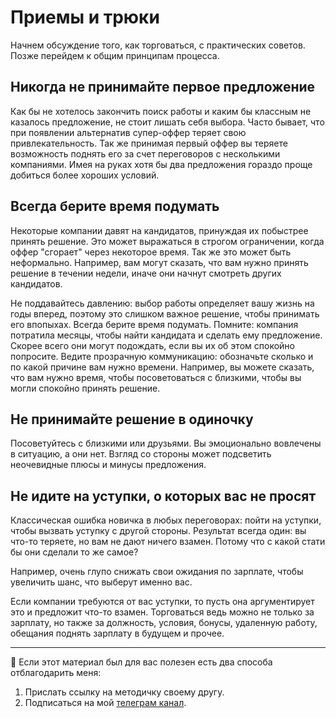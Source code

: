 # Приемы и трюки

Начнем обсуждение того, как торговаться, с практических советов. Позже перейдем к общим принципам процесса.

## Никогда не принимайте первое предложение

Как бы не хотелось закончить поиск работы и каким бы классным не казалось предложение, не стоит лишать себя выбора. Часто бывает, что при появлении альтернатив супер-оффер теряет свою привлекательность. Так же принимая первый оффер вы теряете возможность поднять его за счет переговоров с несколькими компаниями. Имея на руках хотя бы два предложения гораздо проще добиться более хороших условий.

## Всегда берите время подумать

Некоторые компании давят на кандидатов, принуждая их побыстрее принять решение. Это может выражаться в строгом ограничении, когда оффер "сгорает" через некоторое время. Так же это может быть неформально. Например, вам могут сказать, что вам нужно принять решение в течении недели, иначе они начнут смотреть других кандидатов. 

Не поддавайтесь давлению: выбор работы определяет вашу жизнь на годы вперед, поэтому это слишком важное решение, чтобы принимать его впопыхах. Всегда берите время подумать. Помните: компания потратила месяцы, чтобы найти кандидата и сделать ему предложение. Скорее всего они могут подождать, если вы их об этом спокойно попросите. Ведите прозрачную коммуникацию: обозначьте сколько и по какой причине вам нужно времени. Например, вы можете сказать, что вам нужно время, чтобы посоветоваться с близкими, чтобы вы могли спокойно принять решение.

## Не принимайте решение в одиночку

Посоветуйтесь с близкими или друзьями. Вы эмоционально вовлечены в ситуацию, а они нет. Взгляд со стороны может подсветить неочевидные плюсы и минусы предложения.

## Не идите на уступки, о которых вас не просят

Классическая ошибка новичка в любых переговорах: пойти на уступки, чтобы вызвать уступку с другой стороны. Результат всегда один: вы что-то теряете, но вам не дают ничего взамен. Потому что с какой стати бы они сделали то же самое?

Например, очень глупо снижать свои ожидания по зарплате, чтобы увеличить шанс, что выберут именно вас. 

Если компании требуются от вас уступки, то пусть она аргументирует это и предложит что-то взамен. Торговаться ведь можно не только за зарплату, но также за должность, условия, бонусы, удаленную работу, обещания поднять зарплату в будущем и прочее.

---

🤗 Если этот материал был для вас полезен есть два способа отблагодарить меня:
1. Прислать ссылку на методичку своему другу.
2. Подписаться на мой [телеграм канал](https://t.me/boris_again).
